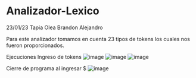 # Analizador-Lexico

23/01/23
Tapia Olea Brandon Alejandro

Para este analizador tomamos en cuenta 23 tipos de tokens los cuales nos fueron proporcionados.

Ejecuciones 
Ingreso de tokens
![image](https://user-images.githubusercontent.com/123348504/214215277-0b21128b-a23d-4e44-9f6d-7ce793f6300a.png)
![image](https://user-images.githubusercontent.com/123348504/214215368-885f7307-9601-4d77-955d-2f2a9fe7a6a6.png)
![image](https://user-images.githubusercontent.com/123348504/214214358-31ad3316-78bd-47c0-a0ba-739b6613c7cb.png)

Cierre de programa al ingresar $
![image](https://user-images.githubusercontent.com/123348504/214215620-3b0e8de4-6ea1-48f2-ab1d-b7690774b98a.png)

